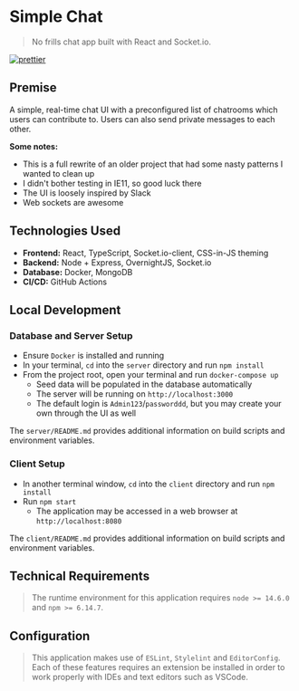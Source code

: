 # Simple Chat

> No frills chat app built with React and Socket.io.

<!-- [![build](https://github.com/dzervoudakes/simple-chat/workflows/Build%20and%20Test/badge.svg)](https://github.com/dzervoudakes/simple-chat/actions)
[![codecov](https://codecov.io/gh/dzervoudakes/simple-chat/branch/main/graph/badge.svg)](https://codecov.io/gh/dzervoudakes/simple-chat)
[![quality](https://app.codacy.com/project/badge/Grade/373b659cba7b4b8cb0f275db57c3ef38)](https://www.codacy.com/gh/dzervoudakes/simple-chat/dashboard?utm_source=github.com&amp;utm_medium=referral&amp;utm_content=dzervoudakes/simple-chat&amp;utm_campaign=Badge_Grade) -->
[![prettier](https://img.shields.io/badge/code_style-prettier-ff69b4.svg)](https://prettier.io/)

## Premise

A simple, real-time chat UI with a preconfigured list of chatrooms which users can contribute to. Users can also send private messages to each other.

**Some notes:**

- This is a full rewrite of an older project that had some nasty patterns I wanted to clean up
- I didn't bother testing in IE11, so good luck there
- The UI is loosely inspired by Slack
- Web sockets are awesome

<!-- <img src="demo.gif" height="350"/> -->

## Technologies Used

- **Frontend:** React, TypeScript, Socket.io-client, CSS-in-JS theming
- **Backend:** Node + Express, OvernightJS, Socket.io
- **Database:** Docker, MongoDB
- **CI/CD:** GitHub Actions

## Local Development

### Database and Server Setup

- Ensure `Docker` is installed and running
- In your terminal, `cd` into the `server` directory and run `npm install`
- From the project root, open your terminal and run `docker-compose up`
  - Seed data will be populated in the database automatically
  - The server will be running on `http://localhost:3000`
  - The default login is `Admin123`/`passworddd`, but you may create your own through the UI as well

The `server/README.md` provides additional information on build scripts and environment variables.

### Client Setup

- In another terminal window, `cd` into the `client` directory and run `npm install`
- Run `npm start`
  - The application may be accessed in a web browser at `http://localhost:8080`

The `client/README.md` provides additional information on build scripts and environment variables.

## Technical Requirements

> The runtime environment for this application requires `node >= 14.6.0` and `npm >= 6.14.7`.

## Configuration

> This application makes use of `ESLint`, `Stylelint` and `EditorConfig`. Each of these features requires
> an extension be installed in order to work properly with IDEs and text editors such as VSCode.
